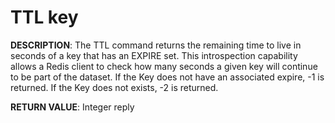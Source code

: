 # TTL key #

**DESCRIPTION**:
The TTL command returns the remaining time to live in seconds of a key that
has an EXPIRE set. This introspection capability allows a Redis client to
check how many seconds a given key will continue to be part of the dataset.
If the Key does not have an associated expire, -1 is returned.
If the Key does not exists, -2 is returned.

**RETURN VALUE**:
Integer reply

